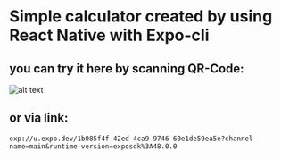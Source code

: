 # Simple calculator created by using React Native with Expo-cli

## you can try it here by scanning QR-Code:
![alt text](https://qr.expo.dev/eas-update?appScheme=exp&projectId=1b085f4f-42ed-4ca9-9746-60e1de59ea5e&channel=main&runtimeVersion=exposdk%3A48.0.0&host=u.expo.dev)

## or via link:
`exp://u.expo.dev/1b085f4f-42ed-4ca9-9746-60e1de59ea5e?channel-name=main&runtime-version=exposdk%3A48.0.0`
